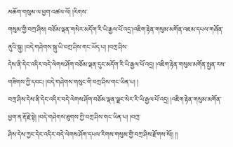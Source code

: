 ﻿  
མཆོག་གསུམ་ལ་ཕྱག་འཚལ་ལོ། །རིགས་  
གསུམ་གྱི་བཀྲ་ཤིས། བཅོམ་ལྡན་གསེར་མདོག་རི་ཡི་རྒྱལ་པོ་འདྲ་།འཇིག་རྟེན་གསུམ་མགོན་འཇམ་དཔལ་གཞོན་ནུའི་སྐུ། །བདེ་གཤེགས་སྐུ་ཡི་བཀྲ་ཤིས་གང་ཡོད་པ། །བཀྲ་ཤིས་  
དེས་ནི་དེང་འདིར་བདེ་ལེགས་ཤོག་བཅོམ་ལྡན་དུང་མདོག་རི་ཡི་རྒྱལ་པོ་འདྲ། །འཇིག་རྟེན་གསུམ་མགོན་སྤྱན་རས་གཟིགས་ཀྱི་དབང། །བདེ་གཤེགས་གསུང་གི་བཀྲ་ཤིས་གང་ཡིན་པ། །  
བཀྲ་ཤིས་དེས་ནི་དེང་འདིར་བདེ་ལེགས་ཤོག་བཅོམ་ལྡན་ལྗང་སེར་རི་ཡི་རྒྱལ་པོ་འདྲ། །འཇིག་རྟེན་གསུམ་མགོན་ཕྱག་ན་རྡོ་རྗེ་སྟེ། །བདེ་གཤེགས་ཐུགས་ཀྱི་བཀྲ་ཤིས་གང་ཡིན་པ། །བཀྲ་  
ཤིས་དེས་ཀྱང་དེང་འདིར་བདེ་ལེགས་ཤོག་དཔལ་རིགས་གསུམ་གྱི་བཀྲ་ཤིས་རྫོགས་སོ།། །།  
